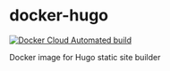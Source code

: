 # docker-hugo

[![Docker Cloud Automated build](https://img.shields.io/docker/cloud/automated/kujenga/hugo?style=flat-square)](https://hub.docker.com/repository/docker/kujenga/hugo)

Docker image for Hugo static site builder
